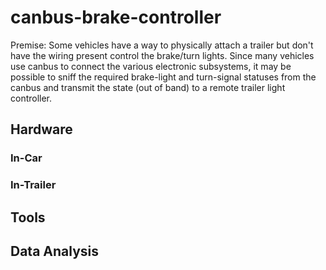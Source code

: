 # canbus-brake-controller
Premise: Some vehicles have a way to physically attach a trailer but don't have the wiring present control the brake/turn lights. Since many vehicles use canbus to connect the various electronic subsystems, it may be possible to sniff the required brake-light and turn-signal statuses from the canbus and transmit the state (out of band) to a remote trailer light controller.

## Hardware
### In-Car

### In-Trailer

## Tools


## Data Analysis
